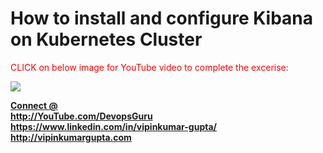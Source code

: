 # How to install and configure Kibana on Kubernetes Cluster

<p style="color:red"> CLICK on below image for YouTube video to complete the excerise: </p>

[![](http://img.youtube.com/vi/_Hj5dnCFXWg/0.jpg)](http://www.youtube.com/watch?v=_Hj5dnCFXWg "")

<b><u> Connect @ </u></b><br>
<b> http://YouTube.com/DevopsGuru </b> <br>
<b> https://www.linkedin.com/in/vipinkumar-gupta/ </b> <br>
<b> http://vipinkumargupta.com </b> <br>
